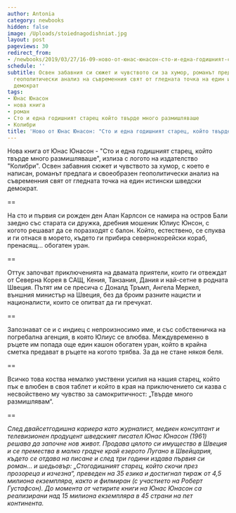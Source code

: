 ```yaml
---
author: Antonia
category: newbooks
hidden: false
image: /Uploads/stoiednagodishniat.jpg
layout: post
pageviews: 30
redirect_from:
- /newbooks/2019/03/27/16-09-ново-от-юнас-юнасон-сто-и-една-годишният-старец-който-твърде-много-размишляваше
schedule: ''
subtitle: Освен забавния си сюжет и чувството си за хумор, романът предлага своеобразен
  геополитически анализ на съвременния свят от гледната точка на един истински шведски
  демократ
tags:
- Юнас Юнасон
- нова книга
- роман
- Сто и една годишният старец който твърде много размишляваше
- Колибри
title: 'Ново от Юнас Юнасон: "Сто и една годишният старец, който твърде много размишляваше"'
---
```


Нова книга от Юнас Юнасон - "Сто и една годишният старец, който твърде много размишляваше", излиза с логото на издателство "Колибри". Освен забавния сюжет и чувството за хумор, с което е написан, романът предлага и своеобразен геополитически анализ на съвременния свят от гледната точка на един истински шведски демократ. 

\==

На сто и първия си рожден ден Алан Карлсон се намира на остров Бали заедно със старата си дружка, дребния мошеник Юлиус Юнсон, с когото решават да се поразходят с балон. Който, естествено, се спуква и ги отнася в морето, където ги прибира севернокорейски кораб, пренасящ... обогатен уран. 

\==

Оттук започват приключенията на двамата приятели, които ги отвеждат от Северна Корея в САЩ, Кения, Танзания, Дания и най-сетне в родната Швеция. Пътят им се пресича с Доналд Тръмп, Ангела Меркел, външния министър на Швеция, без да броим разните нацисти и националисти, които се опитват да ги пречукат. 

\==

Запознават се и с индиец с непроизносимо име, и със собственичка на погребална агенция, в която Юлиус се влюбва. Междувременно в ръцете им попада още един кашон обогатен уран, който в крайна сметка предават в ръцете на когото трябва. За да не стане някоя беля. 

\==

Всичко това коства немалко умствени усилия на нашия старец, който пък е влюбен в своя таблет и който в края на приключението си казва с несвойствено му чувство за самокритичност: „Твърде много размишлявам“.

\==

_След двайсетгодишна кариера като журналист, медиен консултант и телевизионен продуцент шведският писател Юнас Юнасон (1961) решава да започне нов живот. Продава цялото си имущество в Швеция и се премества в малко градче край езерото Лугано в Швейцария, където се отдава на писане и след три години издава първия си роман... и шедьовър: „Стогодишният старец, който скочи през прозореца и изчезна“, преведен на 35 езика и достигнал тираж от 4,5 милиона екземпляра, както и филмиран (с участието на Роберт Густафсон). До момента от четирите книги на Юнас Юнасон са реализирани над 15 милиона екземпляра в 45 страни на пет континента._